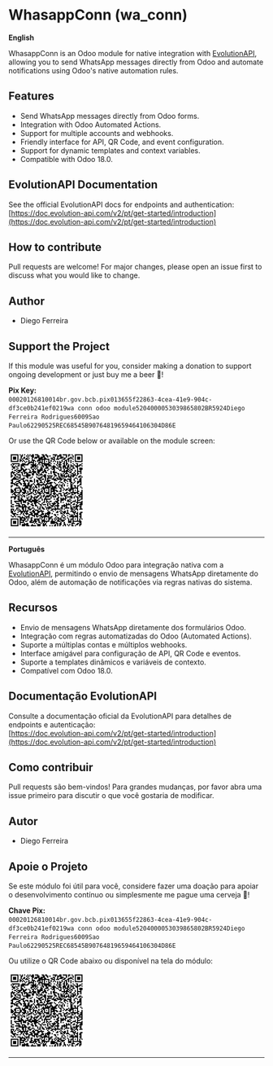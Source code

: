 # WhasappConn (wa_conn)

**English**

WhasappConn is an Odoo module for native integration with [EvolutionAPI](https://doc.evolution-api.com/v2/pt/get-started/introduction), allowing you to send WhatsApp messages directly from Odoo and automate notifications using Odoo's native automation rules.

## Features

- Send WhatsApp messages directly from Odoo forms.
- Integration with Odoo Automated Actions.
- Support for multiple accounts and webhooks.
- Friendly interface for API, QR Code, and event configuration.
- Support for dynamic templates and context variables.
- Compatible with Odoo 18.0.

## EvolutionAPI Documentation

See the official EvolutionAPI docs for endpoints and authentication:  
[https://doc.evolution-api.com/v2/pt/get-started/introduction](https://doc.evolution-api.com/v2/pt/get-started/introduction)

## How to contribute

Pull requests are welcome! For major changes, please open an issue first to discuss what you would like to change.

## Author

- Diego Ferreira

## Support the Project

If this module was useful for you, consider making a donation to support ongoing development or just buy me a beer 🍺!

**Pix Key:**  
`00020126810014br.gov.bcb.pix013655f22863-4cea-41e9-904c-df3ce0b241ef0219wa conn odoo module5204000053039865802BR5924Diego Ferreira Rodrigues6009Sao Paulo62290525REC68545B90764819659464106304D86E`

Or use the QR Code below or available on the module screen:

<img src="static/description/qr_code_donate.png" alt="Donate QR Code" width="150" height="150"/>

---

**Português**

WhasappConn é um módulo Odoo para integração nativa com a [EvolutionAPI](https://doc.evolution-api.com/v2/pt/get-started/introduction), permitindo o envio de mensagens WhatsApp diretamente do Odoo, além de automação de notificações via regras nativas do sistema.

## Recursos

- Envio de mensagens WhatsApp diretamente dos formulários Odoo.
- Integração com regras automatizadas do Odoo (Automated Actions).
- Suporte a múltiplas contas e múltiplos webhooks.
- Interface amigável para configuração de API, QR Code e eventos.
- Suporte a templates dinâmicos e variáveis de contexto.
- Compatível com Odoo 18.0.

## Documentação EvolutionAPI

Consulte a documentação oficial da EvolutionAPI para detalhes de endpoints e autenticação:  
[https://doc.evolution-api.com/v2/pt/get-started/introduction](https://doc.evolution-api.com/v2/pt/get-started/introduction)

## Como contribuir

Pull requests são bem-vindos! Para grandes mudanças, por favor abra uma issue primeiro para discutir o que você gostaria de modificar.

## Autor

- Diego Ferreira

## Apoie o Projeto

Se este módulo foi útil para você, considere fazer uma doação para apoiar o desenvolvimento contínuo ou simplesmente me pague uma cerveja 🍺!

**Chave Pix:**  
`00020126810014br.gov.bcb.pix013655f22863-4cea-41e9-904c-df3ce0b241ef0219wa conn odoo module5204000053039865802BR5924Diego Ferreira Rodrigues6009Sao Paulo62290525REC68545B90764819659464106304D86E`

Ou utilize o QR Code abaixo ou disponível na tela do módulo:

<img src="static/description/qr_code_donate.png" alt="QR Code para Doação" width="150" height="150"/>

---
